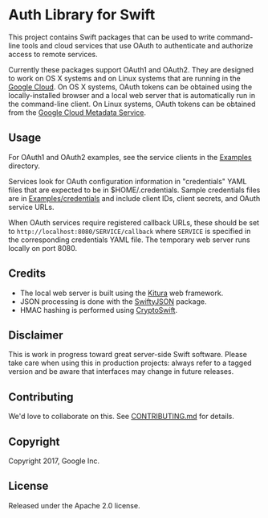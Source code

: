 # Auth Library for Swift

This project contains Swift packages that can be used to write command-line
tools and cloud services that use OAuth to authenticate and authorize access
to remote services.

Currently these packages support OAuth1 and OAuth2.
They are designed to work on OS X systems and on Linux systems that are
running in the [Google Cloud](https://cloud.google.com).
On OS X systems, OAuth tokens can be obtained using the locally-installed
browser and a local web server that is automatically run in the
command-line client. 
On Linux systems, OAuth tokens can be obtained from the
[Google Cloud Metadata Service](https://cloud.google.com/compute/docs/storing-retrieving-metadata).

## Usage

For OAuth1 and OAuth2 examples, see the service clients in the
[Examples](Examples) directory.

Services look for OAuth configuration information in "credentials" YAML files
that are expected to be in $HOME/.credentials. Sample credentials
files are in [Examples/credentials](Examples/credentials)
and include client IDs, client secrets, and OAuth service URLs.

When OAuth services require registered callback URLs, these should be
set to `http://localhost:8080/SERVICE/callback` where `SERVICE` is 
specified in the corresponding credentials YAML file. The temporary 
web server runs locally on port 8080.

## Credits

- The local web server is built using the [Kitura](https://github.com/IBM-Swift/Kitura) web framework.
- JSON processing is done with the [SwiftyJSON](https://github.com/SwiftyJSON/SwiftyJSON) package.
- HMAC hashing is performed using [CryptoSwift](https://github.com/krzyzanowskim/CryptoSwift).

## Disclaimer

This is work in progress toward great server-side Swift software. Please take care
when using this in production projects: always refer to a tagged version and 
be aware that interfaces may change in future releases.

## Contributing

We'd love to collaborate on this. See [CONTRIBUTING.md](CONTRIBUTING.md) for details.

## Copyright

Copyright 2017, Google Inc.

## License

Released under the Apache 2.0 license.
